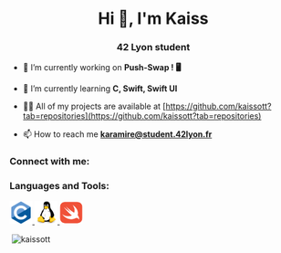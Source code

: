 <h1 align="center">Hi 👋, I'm Kaiss</h1>
<h3 align="center">42 Lyon student</h3>

- 🔭 I’m currently working on **Push-Swap ! 🖥️**

- 🌱 I’m currently learning **C, Swift, Swift UI**

- 👨‍💻 All of my projects are available at [https://github.com/kaissott?tab=repositories](https://github.com/kaissott?tab=repositories)

- 📫 How to reach me **karamire@student.42lyon.fr**

<h3 align="left">Connect with me:</h3>
<p align="left">
</p>

<h3 align="left">Languages and Tools:</h3>
<p align="left"> <a href="https://www.cprogramming.com/" target="_blank" rel="noreferrer"> <img src="https://raw.githubusercontent.com/devicons/devicon/master/icons/c/c-original.svg" alt="c" width="40" height="40"/> </a> <a href="https://www.linux.org/" target="_blank" rel="noreferrer"> <img src="https://raw.githubusercontent.com/devicons/devicon/master/icons/linux/linux-original.svg" alt="linux" width="40" height="40"/> </a> <a href="https://developer.apple.com/swift/" target="_blank" rel="noreferrer"> <img src="https://raw.githubusercontent.com/devicons/devicon/master/icons/swift/swift-original.svg" alt="swift" width="40" height="40"/> </a> </p>

<p>&nbsp;<img align="center" src="https://github-readme-stats.vercel.app/api?username=kaissott&show_icons=true&locale=en" alt="kaissott" /></p>
